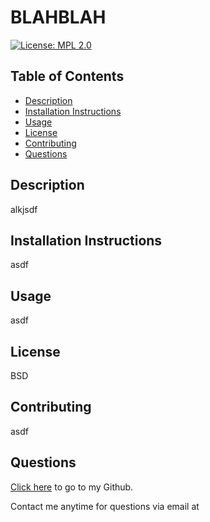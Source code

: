 # BLAHBLAH
 [![License: MPL 2.0](https://img.shields.io/badge/License-BSD-yellow.svg)](https://opensource.org/licenses/BSD-2-Clause) 
## Table of Contents
* [Description](#description)
* [Installation Instructions](#installation-instructions)
* [Usage](#usage)
* [License](#license)
* [Contributing](#contributing)
* [Questions](#questions)
 ## Description

alkjsdf
 ## Installation Instructions

asdf
 ## Usage

asdf
 ## License

BSD
 ## Contributing

asdf
 ## Questions

[Click here](github.com/asdf) to go to my Github.

Contact me anytime for questions via email at <asdf>
